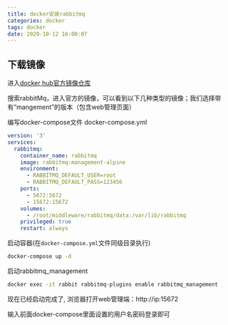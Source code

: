 ```yaml
---
title: docker安装rabbitmq
categories: docker
tags: docker
date: 2020-10-12 16:00:07
---
```


下载镜像
-------

进入[docker hub官方镜像仓库](https://hub.docker.com/)

搜索rabbitMq，进入官方的镜像，可以看到以下几种类型的镜像；我们选择带有“mangement”的版本（包含web管理页面）

编写docker-compose文件 docker-compose.yml

```yml
version: '3'
services:
  rabbitmq:
    container_name: rabbitmq
    image: rabbitmq:management-alpine
    environment:
      - RABBITMQ_DEFAULT_USER=root 
      - RABBITMQ_DEFAULT_PASS=123456 
    ports:
      - 5672:5672
      - 15672:15672
    volumes:
      - /root/middleware/rabbitmq/data:/var/lib/rabbitmq
    privileged: true
    restart: always
```

启动容器(在`docker-compose.yml`文件同级目录执行)

```bash
docker-compose up -d
```

启动rabbitmq_management

```bash
docker exec -it rabbit rabbitmq-plugins enable rabbitmq_management
```

现在已经启动完成了, 浏览器打开web管理端：http://ip:15672

输入前面docker-compose里面设置的用户名密码登录即可